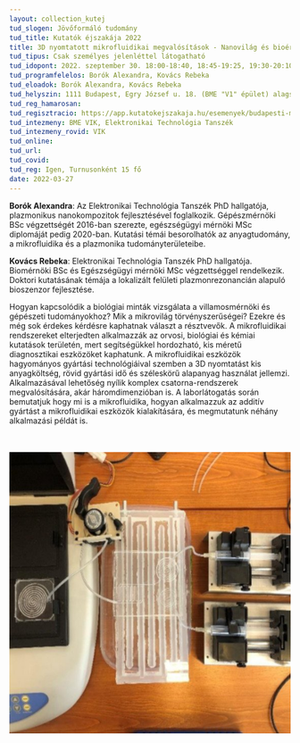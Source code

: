 ```yaml
---
layout: collection_kutej
tud_slogen: Jövőformáló tudomány
tud_title: Kutatók éjszakája 2022
title: 3D nyomtatott mikrofluidikai megvalósítások - Nanovilág és bioérzékelők
tud_tipus: Csak személyes jelenléttel látogatható
tud_idopont: 2022. szeptember 30. 18:00-18:40, 18:45-19:25, 19:30-20:10, 20:15-21:00
tud_programfelelos: Borók Alexandra, Kovács Rebeka
tud_eloadok: Borók Alexandra, Kovács Rebeka
tud_helyszin: 1111 Budapest, Egry József u. 18. (BME "V1" épület) alagsor, BME ETT laboratóriumok
tud_reg_hamarosan:
tud_regisztracio: https://app.kutatokejszakaja.hu/esemenyek/budapesti-muszaki-es-gazdasagtudomanyi-egyetem/3d-nyomtatott-mikrofluidikai-megvalositasok-nanovilag-es-bioerzekelok
tud_intezmeny: BME VIK, Elektronikai Technológia Tanszék
tud_intezmeny_rovid: VIK
tud_online:
tud_url:
tud_covid:
tud_reg: Igen, Turnusonként 15 fő
date: 2022-03-27
---
```



<b>Borók Alexandra</b>: Az Elektronikai Technológia Tanszék PhD hallgatója, plazmonikus nanokompozitok fejlesztésével foglalkozik. Gépészmérnöki BSc végzettségét 2016-ban szerezte, egészségügyi mérnöki MSc diplomáját pedig 2020-ban. Kutatási témái besorolhatók az anyagtudomány, a mikrofluidika és a plazmonika tudományterületeibe.
  
<b>Kovács Rebeka</b>: Elektronikai Technológia Tanszék PhD hallgatója. Biomérnöki BSc és Egészségügyi mérnöki MSc végzettséggel rendelkezik. Doktori kutatásának témája a lokalizált felületi plazmonrezonancián alapuló bioszenzor fejlesztése.


Hogyan kapcsolódik a biológiai minták vizsgálata a villamosmérnöki és gépészeti tudományokhoz? Mik a mikrovilág törvényszerűségei? Ezekre és még sok érdekes kérdésre kaphatnak választ a résztvevők. A mikrofluidikai rendszereket elterjedten alkalmazzák az orvosi, biológiai és kémiai kutatások területén, mert segítségükkel hordozható, kis méretű diagnosztikai eszközöket kaphatunk. A mikrofluidikai eszközök hagyományos gyártási technológiáival szemben a 3D nyomtatást kis anyagköltség, rövid gyártási idő és széleskörű alapanyag használat jellemzi. Alkalmazásával lehetőség nyílik komplex csatorna-rendszerek megvalósítására, akár háromdimenzióban is. A laborlátogatás során bemutatjuk hogy mi is a mikrofluidika, hogyan alkalmazzuk az additív gyártást a mikrofluidikai eszközök kialakítására, és megmutatunk néhány alkalmazási példát is.

<br><br>
<img src="images/3D-nyomtatott-mikrofluidikai-megvalositasok-Nanovilag-es-bioerzekelok.jpg" max-width="400" class="center">
